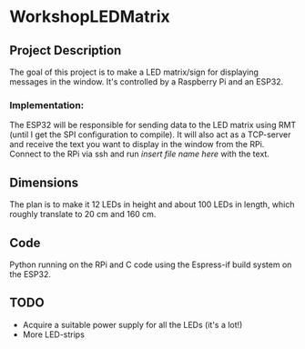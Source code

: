 # WorkshopLEDMatrix

## Project Description
The goal of this project is to make a LED matrix/sign for displaying messages in the window. It's controlled by a Raspberry Pi and an ESP32.

### Implementation:
The ESP32 will be responsible for sending data to the LED matrix using RMT (until I get the SPI configuration to compile). It will also act as a TCP-server and receive the text you want to display in the window from the RPi. Connect to the RPi via ssh and run *insert file name here* with the text. 


## Dimensions 
The plan is to make it 12 LEDs in height and about 100 LEDs in length, which roughly translate to 20 cm and 160 cm. 

## Code 
Python running on the RPi and C code using the Espress-if build system on the ESP32.


## TODO
* Acquire a suitable power supply for all the LEDs (it's a lot!)
* More LED-strips
